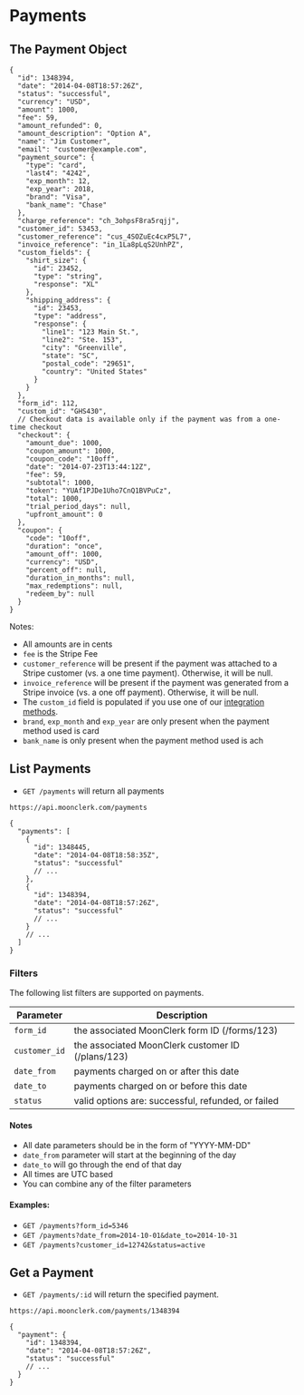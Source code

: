 # Payments

## The Payment Object

```jsonc
{
  "id": 1348394,
  "date": "2014-04-08T18:57:26Z",
  "status": "successful",
  "currency": "USD",
  "amount": 1000,
  "fee": 59,
  "amount_refunded": 0,
  "amount_description": "Option A",
  "name": "Jim Customer",
  "email": "customer@example.com",
  "payment_source": {
    "type": "card",
    "last4": "4242",
    "exp_month": 12,
    "exp_year": 2018,
    "brand": "Visa",
    "bank_name": "Chase"
  },
  "charge_reference": "ch_3ohpsF8ra5rqjj",
  "customer_id": 53453,
  "customer_reference": "cus_4SOZuEc4cxP5L7",
  "invoice_reference": "in_1La8pLqS2UnhPZ",
  "custom_fields": {
    "shirt_size": {
      "id": 23452,
      "type": "string",
      "response": "XL"
    },
    "shipping_address": {
      "id": 23453,
      "type": "address",
      "response": {
        "line1": "123 Main St.",
        "line2": "Ste. 153",
        "city": "Greenville",
        "state": "SC",
        "postal_code": "29651",
        "country": "United States"
      }
    }
  },
  "form_id": 112,
  "custom_id": "GHS430",
  // Checkout data is available only if the payment was from a one-time checkout
  "checkout": {
    "amount_due": 1000,
    "coupon_amount": 1000,
    "coupon_code": "10off",
    "date": "2014-07-23T13:44:12Z",
    "fee": 59,
    "subtotal": 1000,
    "token": "YUAf1PJDe1Uho7CnQ1BVPuCz",
    "total": 1000,
    "trial_period_days": null,
    "upfront_amount": 0
  },
  "coupon": {
    "code": "10off",
    "duration": "once",
    "amount_off": 1000,
    "currency": "USD",
    "percent_off": null,
    "duration_in_months": null,
    "max_redemptions": null,
    "redeem_by": null
  }
}
```

Notes:

- All amounts are in cents
- `fee` is the Stripe Fee
- `customer_reference` will be present if the payment was attached to a Stripe customer (vs. a one time payment). Otherwise, it will be null.
- `invoice_reference` will be present if the payment was generated from a Stripe invoice (vs. a one off payment). Otherwise, it will be null.
- The `custom_id` field is populated if you use one of our [integration methods](https://github.com/moonclerk/developer/blob/master/integration.md).
- `brand`, `exp_month` and `exp_year` are only present when the payment method used is card
- `bank_name` is only present when the payment method used is ach

## List Payments

- `GET /payments` will return all payments

`https://api.moonclerk.com/payments`

```jsonc
{
  "payments": [
    {
      "id": 1348445,
      "date": "2014-04-08T18:58:35Z",
      "status": "successful"
      // ...
    },
    {
      "id": 1348394,
      "date": "2014-04-08T18:57:26Z",
      "status": "successful"
      // ...
    }
    // ...
  ]
}
```

### Filters

The following list filters are supported on payments.

| Parameter     | Description                                        |
| ------------- | -------------------------------------------------- |
| `form_id`     | the associated MoonClerk form ID (/forms/123)      |
| `customer_id` | the associated MoonClerk customer ID (/plans/123)  |
| `date_from`   | payments charged on or after this date             |
| `date_to`     | payments charged on or before this date            |
| `status`      | valid options are: successful, refunded, or failed |

#### Notes

- All date parameters should be in the form of "YYYY-MM-DD"
- `date_from` parameter will start at the beginning of the day
- `date_to` will go through the end of that day
- All times are UTC based
- You can combine any of the filter parameters

#### Examples:

- `GET /payments?form_id=5346`
- `GET /payments?date_from=2014-10-01&date_to=2014-10-31`
- `GET /payments?customer_id=12742&status=active`

## Get a Payment

- `GET /payments/:id` will return the specified payment.

`https://api.moonclerk.com/payments/1348394`

```jsonc
{
  "payment": {
    "id": 1348394,
    "date": "2014-04-08T18:57:26Z",
    "status": "successful"
    // ...
  }
}
```
